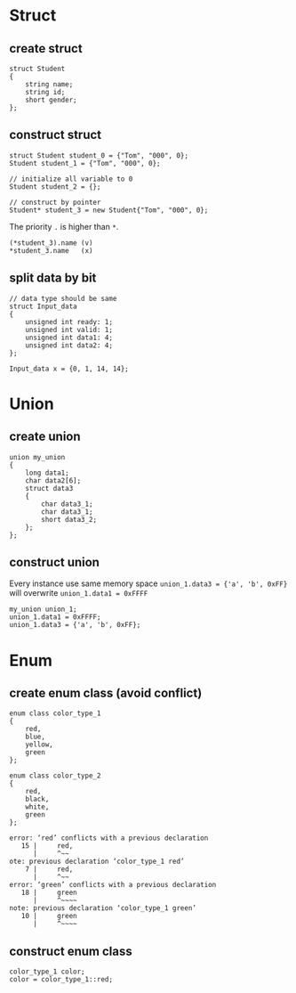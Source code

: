 # Struct
## create struct
```
struct Student
{
	string name;
	string id;
	short gender;
};
```
## construct struct
```
struct Student student_0 = {"Tom", "000", 0};
Student student_1 = {"Tom", "000", 0};

// initialize all variable to 0
Student student_2 = {};

// construct by pointer
Student* student_3 = new Student{"Tom", "000", 0};
```

The priority `.` is higher than `*`.
```
(*student_3).name (v)
*student_3.name   (x)
```

## split data by bit
```
// data type should be same
struct Input_data
{
	unsigned int ready: 1;
	unsigned int valid: 1;
	unsigned int data1: 4;
	unsigned int data2: 4;
};

Input_data x = {0, 1, 14, 14};
```

# Union
## create union
```
union my_union
{
    long data1;
    char data2[6];
    struct data3
    {
        char data3_1;
        char data3_1;
        short data3_2;
    };
};
```
## construct union
Every instance use same memory space
`union_1.data3 = {'a', 'b', 0xFF}` will overwrite `union_1.data1 = 0xFFFF`
```
my_union union_1;
union_1.data1 = 0xFFFF;
union_1.data3 = {'a', 'b', 0xFF};
```

# Enum
## create enum class (avoid conflict)
```
enum class color_type_1
{
    red,
    blue,
    yellow,
    green
};

enum class color_type_2
{
	red,
	black,
	white,
	green
};
```
```
error: ‘red’ conflicts with a previous declaration
   15 |     red,
      |     ^~~
ote: previous declaration ‘color_type_1 red’
    7 |     red,
      |     ^~~
error: ‘green’ conflicts with a previous declaration
   18 |     green
      |     ^~~~~
note: previous declaration ‘color_type_1 green’
   10 |     green
      |     ^~~~~
```
## construct enum class
```
color_type_1 color;
color = color_type_1::red;
```